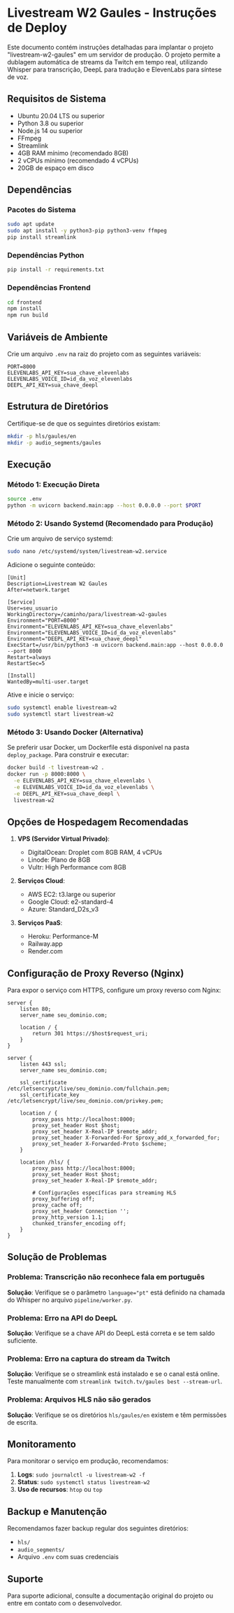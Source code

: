 # Livestream W2 Gaules - Instruções de Deploy

Este documento contém instruções detalhadas para implantar o projeto "livestream-w2-gaules" em um servidor de produção. O projeto permite a dublagem automática de streams da Twitch em tempo real, utilizando Whisper para transcrição, DeepL para tradução e ElevenLabs para síntese de voz.

## Requisitos de Sistema

- Ubuntu 20.04 LTS ou superior
- Python 3.8 ou superior
- Node.js 14 ou superior
- FFmpeg
- Streamlink
- 4GB RAM mínimo (recomendado 8GB)
- 2 vCPUs mínimo (recomendado 4 vCPUs)
- 20GB de espaço em disco

## Dependências

### Pacotes do Sistema
```bash
sudo apt update
sudo apt install -y python3-pip python3-venv ffmpeg
pip install streamlink
```

### Dependências Python
```bash
pip install -r requirements.txt
```

### Dependências Frontend
```bash
cd frontend
npm install
npm run build
```

## Variáveis de Ambiente

Crie um arquivo `.env` na raiz do projeto com as seguintes variáveis:

```
PORT=8000
ELEVENLABS_API_KEY=sua_chave_elevenlabs
ELEVENLABS_VOICE_ID=id_da_voz_elevenlabs
DEEPL_API_KEY=sua_chave_deepl
```

## Estrutura de Diretórios

Certifique-se de que os seguintes diretórios existam:
```bash
mkdir -p hls/gaules/en
mkdir -p audio_segments/gaules
```

## Execução

### Método 1: Execução Direta

```bash
source .env
python -m uvicorn backend.main:app --host 0.0.0.0 --port $PORT
```

### Método 2: Usando Systemd (Recomendado para Produção)

Crie um arquivo de serviço systemd:

```bash
sudo nano /etc/systemd/system/livestream-w2.service
```

Adicione o seguinte conteúdo:

```
[Unit]
Description=Livestream W2 Gaules
After=network.target

[Service]
User=seu_usuario
WorkingDirectory=/caminho/para/livestream-w2-gaules
Environment="PORT=8000"
Environment="ELEVENLABS_API_KEY=sua_chave_elevenlabs"
Environment="ELEVENLABS_VOICE_ID=id_da_voz_elevenlabs"
Environment="DEEPL_API_KEY=sua_chave_deepl"
ExecStart=/usr/bin/python3 -m uvicorn backend.main:app --host 0.0.0.0 --port 8000
Restart=always
RestartSec=5

[Install]
WantedBy=multi-user.target
```

Ative e inicie o serviço:

```bash
sudo systemctl enable livestream-w2
sudo systemctl start livestream-w2
```

### Método 3: Usando Docker (Alternativa)

Se preferir usar Docker, um Dockerfile está disponível na pasta `deploy_package`. Para construir e executar:

```bash
docker build -t livestream-w2 .
docker run -p 8000:8000 \
  -e ELEVENLABS_API_KEY=sua_chave_elevenlabs \
  -e ELEVENLABS_VOICE_ID=id_da_voz_elevenlabs \
  -e DEEPL_API_KEY=sua_chave_deepl \
  livestream-w2
```

## Opções de Hospedagem Recomendadas

1. **VPS (Servidor Virtual Privado)**:
   - DigitalOcean: Droplet com 8GB RAM, 4 vCPUs
   - Linode: Plano de 8GB
   - Vultr: High Performance com 8GB

2. **Serviços Cloud**:
   - AWS EC2: t3.large ou superior
   - Google Cloud: e2-standard-4
   - Azure: Standard_D2s_v3

3. **Serviços PaaS**:
   - Heroku: Performance-M
   - Railway.app
   - Render.com

## Configuração de Proxy Reverso (Nginx)

Para expor o serviço com HTTPS, configure um proxy reverso com Nginx:

```
server {
    listen 80;
    server_name seu_dominio.com;
    
    location / {
        return 301 https://$host$request_uri;
    }
}

server {
    listen 443 ssl;
    server_name seu_dominio.com;
    
    ssl_certificate /etc/letsencrypt/live/seu_dominio.com/fullchain.pem;
    ssl_certificate_key /etc/letsencrypt/live/seu_dominio.com/privkey.pem;
    
    location / {
        proxy_pass http://localhost:8000;
        proxy_set_header Host $host;
        proxy_set_header X-Real-IP $remote_addr;
        proxy_set_header X-Forwarded-For $proxy_add_x_forwarded_for;
        proxy_set_header X-Forwarded-Proto $scheme;
    }
    
    location /hls/ {
        proxy_pass http://localhost:8000;
        proxy_set_header Host $host;
        proxy_set_header X-Real-IP $remote_addr;
        
        # Configurações específicas para streaming HLS
        proxy_buffering off;
        proxy_cache off;
        proxy_set_header Connection '';
        proxy_http_version 1.1;
        chunked_transfer_encoding off;
    }
}
```

## Solução de Problemas

### Problema: Transcrição não reconhece fala em português
**Solução**: Verifique se o parâmetro `language="pt"` está definido na chamada do Whisper no arquivo `pipeline/worker.py`.

### Problema: Erro na API do DeepL
**Solução**: Verifique se a chave API do DeepL está correta e se tem saldo suficiente.

### Problema: Erro na captura do stream da Twitch
**Solução**: Verifique se o streamlink está instalado e se o canal está online. Teste manualmente com `streamlink twitch.tv/gaules best --stream-url`.

### Problema: Arquivos HLS não são gerados
**Solução**: Verifique se os diretórios `hls/gaules/en` existem e têm permissões de escrita.

## Monitoramento

Para monitorar o serviço em produção, recomendamos:

1. **Logs**: `sudo journalctl -u livestream-w2 -f`
2. **Status**: `sudo systemctl status livestream-w2`
3. **Uso de recursos**: `htop` ou `top`

## Backup e Manutenção

Recomendamos fazer backup regular dos seguintes diretórios:
- `hls/`
- `audio_segments/`
- Arquivo `.env` com suas credenciais

## Suporte

Para suporte adicional, consulte a documentação original do projeto ou entre em contato com o desenvolvedor.
